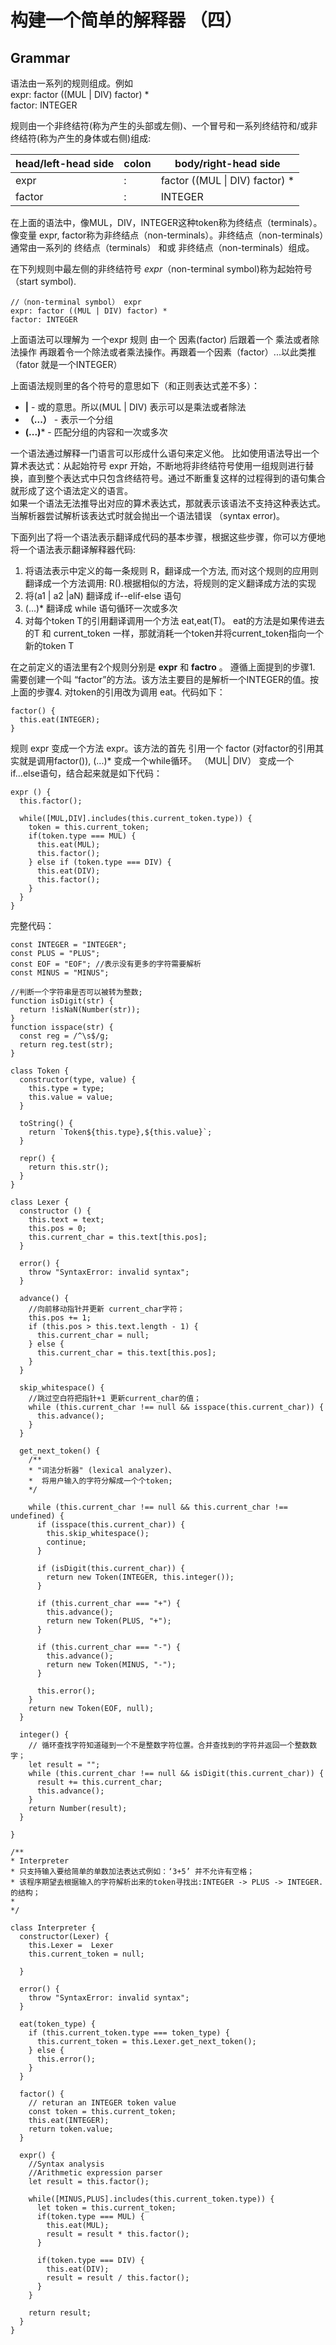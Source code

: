 # 构建一个简单的解释器 （四）

## Grammar
语法由一系列的规则组成。例如  
expr: factor ((MUL | DIV) factor) *  
factor: INTEGER   

规则由一个非终结符(称为产生的头部或左侧)、一个冒号和一系列终结符和/或非终结符(称为产生的身体或右侧)组成:  

| head/left-head side | colon | body/right-head side 
|-----|-------| --------------- |
| expr | : | factor ((MUL \| DIV) factor) * |
| factor | : | INTEGER |

在上面的语法中，像MUL，DIV，INTEGER这种token称为终结点（terminals）。像变量 expr, factor称为非终结点（non-terminals）。非终结点（non-terminals）通常由一系列的 终结点（terminals） 和或 非终结点（non-terminals）组成。

在下列规则中最左侧的非终结符号 *expr*（non-terminal symbol)称为起始符号（start symbol).  
    
    //（non-terminal symbol） expr
    expr: factor ((MUL | DIV) factor) * 
    factor: INTEGER

上面语法可以理解为 一个expr 规则 由一个 因素(factor) 后跟着一个 乘法或者除法操作 再跟着令一个除法或者乘法操作。再跟着一个因素（factor）...以此类推 （fator 就是一个INTEGER）

上面语法规则里的各个符号的意思如下（和正则表达式差不多）：  

* **|** - 或的意思。所以(MUL | DIV) 表示可以是乘法或者除法
* **（...）** - 表示一个分组  
* **(...)*** -  匹配分组的内容和一次或多次  

一个语法通过解释一门语言可以形成什么语句来定义他。
比如使用语法导出一个算术表达式：从起始符号 expr 开始，不断地将非终结符号使用一组规则进行替换，直到整个表达式中只包含终结符号。通过不断重复这样的过程得到的语句集合就形成了这个语法定义的语言。  
如果一个语法无法推导出对应的算术表达式，那就表示该语法不支持这种表达式。当解析器尝试解析该表达式时就会抛出一个语法错误 （syntax error)。

下面列出了将一个语法表示翻译成代码的基本步骤，根据这些步骤，你可以方便地将一个语法表示翻译解释器代码:  
1. 将语法表示中定义的每一条规则 R，翻译成一个方法, 而对这个规则的应用则翻译成一个方法调用: R().根据相似的方法，将规则的定义翻译成方法的实现
2. 将(a1 | a2 |aN) 翻译成 if--elif-else 语句
3. (...)* 翻译成 while 语句循环一次或多次
4. 对每个token T的引用翻译调用一个方法 eat,eat(T)。 eat的方法是如果传进去的T 和 current_token 一样，那就消耗一个token并将current_token指向一个新的token T

在之前定义的语法里有2个规则分别是 **expr** 和  **factro** 。
遵循上面提到的步骤1. 需要创建一个叫 “factor”的方法。该方法主要目的是解析一个INTEGER的值。按上面的步骤4. 对token的引用改为调用 eat。代码如下： 

    factor() {
      this.eat(INTEGER);
    }

规则 expr 变成一个方法 expr。该方法的首先 引用一个 factor (对factor的引用其实就是调用factor()), (...)* 变成一个while循环。 （MUL| DIV） 变成一个 if...else语句，结合起来就是如下代码：

    expr () {
      this.factor();

      while([MUL,DIV].includes(this.current_token.type)) {
        token = this.current_token;
        if(token.type === MUL) {
          this.eat(MUL);
          this.factor();
        } else if (token.type === DIV) {
          this.eat(DIV);
          this.factor();
        }
      }
    }



完整代码：

    const INTEGER = "INTEGER";
    const PLUS = "PLUS";
    const EOF = "EOF"; //表示没有更多的字符需要解析
    const MINUS = "MINUS";

    //判断一个字符串是否可以被转为整数;
    function isDigit(str) {
      return !isNaN(Number(str));
    }
    function isspace(str) {
      const reg = /^\s$/g;
      return reg.test(str);
    }

    class Token {
      constructor(type, value) {
        this.type = type;
        this.value = value;
      }

      toString() {
        return `Token${this.type},${this.value}`;
      }

      repr() {
        return this.str();
      }
    }

    class Lexer {
      constructor () {
        this.text = text;
        this.pos = 0;
        this.current_char = this.text[this.pos];
      }

      error() {
        throw "SyntaxError: invalid syntax";
      }

      advance() {
        //向前移动指针并更新 current_char字符；
        this.pos += 1;
        if (this.pos > this.text.length - 1) {
          this.current_char = null;
        } else {
          this.current_char = this.text[this.pos];
        }
      }

      skip_whitespace() {
        //跳过空白符把指针+1 更新current_char的值；
        while (this.current_char !== null && isspace(this.current_char)) {
          this.advance();
        }
      }

      get_next_token() {
        /**
        * "词法分析器" (lexical analyzer)、
        *  将用户输入的字符分解成一个个token;
        */

        while (this.current_char !== null && this.current_char !== undefined) {
          if (isspace(this.current_char)) {
            this.skip_whitespace();
            continue;
          }

          if (isDigit(this.current_char)) {
            return new Token(INTEGER, this.integer());
          }

          if (this.current_char === "+") {
            this.advance();
            return new Token(PLUS, "+");
          }

          if (this.current_char === "-") {
            this.advance();
            return new Token(MINUS, "-");
          }

          this.error();
        }
        return new Token(EOF, null);
      }

      integer() {
        // 循环查找字符知道碰到一个不是整数字符位置。合并查找到的字符并返回一个整数数字；
        let result = "";
        while (this.current_char !== null && isDigit(this.current_char)) {
          result += this.current_char;
          this.advance();
        }
        return Number(result);
      }
      
    }

    /**
    * Interpreter
    * 只支持输入要给简单的单数加法表达式例如：‘3+5’ 并不允许有空格；
    * 该程序期望去根据输入的字符解析出来的token寻找出:INTEGER -> PLUS -> INTEGER.的结构；
    *
    */

    class Interpreter {
      constructor(Lexer) {
        this.Lexer =  Lexer
        this.current_token = null;

      }

      error() {
        throw "SyntaxError: invalid syntax";
      }

      eat(token_type) {
        if (this.current_token.type === token_type) {
          this.current_token = this.Lexer.get_next_token();
        } else {
          this.error();
        }
      }

      factor() {
        // returan an INTEGER token value
        const token = this.current_token;
        this.eat(INTEGER);
        return token.value;
      }

      expr() {
        //Syntax analysis
        //Arithmetic expression parser 
        let result = this.factor();

        while([MINUS,PLUS].includes(this.current_token.type)) {
          let token = this.current_token;
          if(token.type === MUL) {
            this.eat(MUL);
            result = result * this.factor();
          }

          if(token.type === DIV) {
            this.eat(DIV);
            result = result / this.factor();
          }
        }

        return result;
      }
    }










  